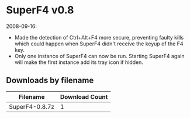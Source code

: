 # SuperF4 v0.8

2008-09-16:
- Made the detection of Ctrl+Alt+F4 more secure, preventing faulty kills which could happen when SuperF4 didn't receive the keyup of the F4 key.
- Only one instance of SuperF4 can now be run. Starting SuperF4 again will make the first instance add its tray icon if hidden.

## Downloads by filename

Filename | Download Count
-------- | --------------
SuperF4-0.8.7z | 1
